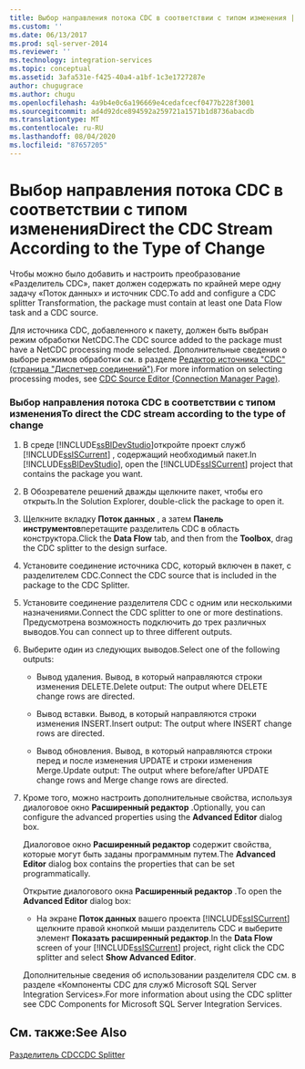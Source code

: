 ```yaml
---
title: Выбор направления потока CDC в соответствии с типом изменения | Документы Майкрософт
ms.custom: ''
ms.date: 06/13/2017
ms.prod: sql-server-2014
ms.reviewer: ''
ms.technology: integration-services
ms.topic: conceptual
ms.assetid: 3afa531e-f425-40a4-a1bf-1c3e1727287e
author: chugugrace
ms.author: chugu
ms.openlocfilehash: 4a9b4e0c6a196669e4cedafcecf0477b228f3001
ms.sourcegitcommit: ad4d92dce894592a259721a1571b1d8736abacdb
ms.translationtype: MT
ms.contentlocale: ru-RU
ms.lasthandoff: 08/04/2020
ms.locfileid: "87657205"
---
```

# <a name="direct-the-cdc-stream-according-to-the-type-of-change"></a><span data-ttu-id="03558-102">Выбор направления потока CDC в соответствии с типом изменения</span><span class="sxs-lookup"><span data-stu-id="03558-102">Direct the CDC Stream According to the Type of Change</span></span>
  <span data-ttu-id="03558-103">Чтобы можно было добавить и настроить преобразование «Разделитель CDC», пакет должен содержать по крайней мере одну задачу «Поток данных» и источник CDC.</span><span class="sxs-lookup"><span data-stu-id="03558-103">To add and configure a CDC splitter Transformation, the package must contain at least one Data Flow task and a CDC source.</span></span>  
  
 <span data-ttu-id="03558-104">Для источника CDC, добавленного к пакету, должен быть выбран режим обработки NetCDC.</span><span class="sxs-lookup"><span data-stu-id="03558-104">The CDC source added to the package must have a NetCDC processing mode selected.</span></span> <span data-ttu-id="03558-105">Дополнительные сведения о выборе режимов обработки см. в разделе [Редактор источника "CDC" (страница "Диспетчер соединений")](../cdc-source-editor-connection-manager-page.md).</span><span class="sxs-lookup"><span data-stu-id="03558-105">For more information on selecting processing modes, see [CDC Source Editor &#40;Connection Manager Page&#41;](../cdc-source-editor-connection-manager-page.md).</span></span>  
  
### <a name="to-direct-the-cdc-stream-according-to-the-type-of-change"></a><span data-ttu-id="03558-106">Выбор направления потока CDC в соответствии с типом изменения</span><span class="sxs-lookup"><span data-stu-id="03558-106">To direct the CDC stream according to the type of change</span></span>  
  
1.  <span data-ttu-id="03558-107">В среде [!INCLUDE[ssBIDevStudio](../../includes/ssbidevstudio-md.md)]откройте проект служб [!INCLUDE[ssISCurrent](../../includes/ssiscurrent-md.md)] , содержащий необходимый пакет.</span><span class="sxs-lookup"><span data-stu-id="03558-107">In [!INCLUDE[ssBIDevStudio](../../includes/ssbidevstudio-md.md)], open the [!INCLUDE[ssISCurrent](../../includes/ssiscurrent-md.md)] project that contains the package you want.</span></span>  
  
2.  <span data-ttu-id="03558-108">В Обозревателе решений дважды щелкните пакет, чтобы его открыть.</span><span class="sxs-lookup"><span data-stu-id="03558-108">In the Solution Explorer, double-click the package to open it.</span></span>  
  
3.  <span data-ttu-id="03558-109">Щелкните вкладку **Поток данных** , а затем **Панель инструментов**перетащите разделитель CDC в область конструктора.</span><span class="sxs-lookup"><span data-stu-id="03558-109">Click the **Data Flow** tab, and then from the **Toolbox**, drag the CDC splitter to the design surface.</span></span>  
  
4.  <span data-ttu-id="03558-110">Установите соединение источника CDC, который включен в пакет, с разделителем CDC.</span><span class="sxs-lookup"><span data-stu-id="03558-110">Connect the CDC source that is included in the package to the CDC Splitter.</span></span>  
  
5.  <span data-ttu-id="03558-111">Установите соединение разделителя CDC с одним или несколькими назначениями.</span><span class="sxs-lookup"><span data-stu-id="03558-111">Connect the CDC splitter to one or more destinations.</span></span> <span data-ttu-id="03558-112">Предусмотрена возможность подключить до трех различных выводов.</span><span class="sxs-lookup"><span data-stu-id="03558-112">You can connect up to three different outputs.</span></span>  
  
6.  <span data-ttu-id="03558-113">Выберите один из следующих выводов.</span><span class="sxs-lookup"><span data-stu-id="03558-113">Select one of the following outputs:</span></span>  
  
    -   <span data-ttu-id="03558-114">Вывод удаления. Вывод, в который направляются строки изменения DELETE.</span><span class="sxs-lookup"><span data-stu-id="03558-114">Delete output: The output where DELETE change rows are directed.</span></span>  
  
    -   <span data-ttu-id="03558-115">Вывод вставки. Вывод, в который направляются строки изменения INSERT.</span><span class="sxs-lookup"><span data-stu-id="03558-115">Insert output: The output where INSERT change rows are directed.</span></span>  
  
    -   <span data-ttu-id="03558-116">Вывод обновления. Вывод, в который направляются строки перед и после изменения UPDATE и строки изменения Merge.</span><span class="sxs-lookup"><span data-stu-id="03558-116">Update output: The output where before/after UPDATE change rows and Merge change rows are directed.</span></span>  
  
7.  <span data-ttu-id="03558-117">Кроме того, можно настроить дополнительные свойства, используя диалоговое окно **Расширенный редактор** .</span><span class="sxs-lookup"><span data-stu-id="03558-117">Optionally, you can configure the advanced properties using the **Advanced Editor** dialog box.</span></span>  
  
     <span data-ttu-id="03558-118">Диалоговое окно **Расширенный редактор** содержит свойства, которые могут быть заданы программным путем.</span><span class="sxs-lookup"><span data-stu-id="03558-118">The **Advanced Editor** dialog box contains the properties that can be set programmatically.</span></span>  
  
     <span data-ttu-id="03558-119">Открытие диалогового окна **Расширенный редактор** .</span><span class="sxs-lookup"><span data-stu-id="03558-119">To open the **Advanced Editor** dialog box:</span></span>  
  
    -   <span data-ttu-id="03558-120">На экране **Поток данных** вашего проекта [!INCLUDE[ssISCurrent](../../includes/ssiscurrent-md.md)] щелкните правой кнопкой мыши разделитель CDC и выберите элемент **Показать расширенный редактор**.</span><span class="sxs-lookup"><span data-stu-id="03558-120">In the **Data Flow** screen of your [!INCLUDE[ssISCurrent](../../includes/ssiscurrent-md.md)] project, right click the CDC splitter and select **Show Advanced Editor**.</span></span>  
  
     <span data-ttu-id="03558-121">Дополнительные сведения об использовании разделителя CDC см. в разделе «Компоненты CDC для служб Microsoft SQL Server Integration Services».</span><span class="sxs-lookup"><span data-stu-id="03558-121">For more information about using the CDC splitter see CDC Components for Microsoft SQL Server Integration Services.</span></span>  
  
## <a name="see-also"></a><span data-ttu-id="03558-122">См. также:</span><span class="sxs-lookup"><span data-stu-id="03558-122">See Also</span></span>  
 [<span data-ttu-id="03558-123">Разделитель CDC</span><span class="sxs-lookup"><span data-stu-id="03558-123">CDC Splitter</span></span>](cdc-splitter.md)  
  
  
